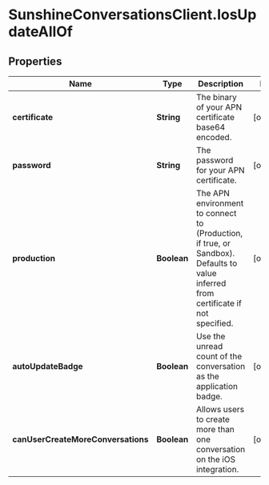 # SunshineConversationsClient.IosUpdateAllOf

## Properties

Name | Type | Description | Notes
------------ | ------------- | ------------- | -------------
**certificate** | **String** | The binary of your APN certificate base64 encoded. | [optional] 
**password** | **String** | The password for your APN certificate. | [optional] 
**production** | **Boolean** | The APN environment to connect to (Production, if true, or Sandbox). Defaults to value inferred from certificate if not specified. | [optional] 
**autoUpdateBadge** | **Boolean** | Use the unread count of the conversation as the application badge. | [optional] 
**canUserCreateMoreConversations** | **Boolean** | Allows users to create more than one conversation on the iOS integration. | [optional] 


